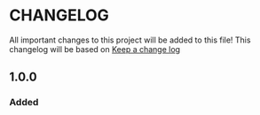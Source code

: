# CHANGELOG

All important changes to this project will be added to this file! This changelog will be based on [Keep a change log](http://keepachangelog.com/)

## 1.0.0

### Added
